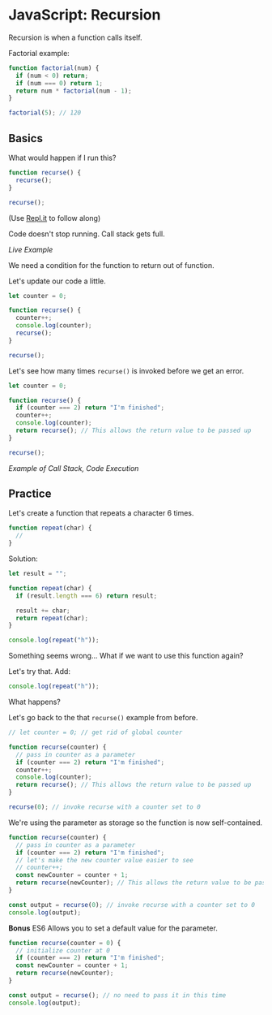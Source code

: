 # JavaScript: Recursion

Recursion is when a function calls itself.

Factorial example:

```javascript
function factorial(num) {
  if (num < 0) return;
  if (num === 0) return 1;
  return num * factorial(num - 1);
}

factorial(5); // 120
```

## Basics

What would happen if I run this?

```javascript
function recurse() {
  recurse();
}

recurse();
```

(Use [Repl.it](https://repl.it) to follow along)

Code doesn't stop running. Call stack gets full.

_Live Example_

We need a condition for the function to return out of function.

Let's update our code a little.

```javascript
let counter = 0;

function recurse() {
  counter++;
  console.log(counter);
  recurse();
}

recurse();
```

Let's see how many times `recurse()` is invoked before we get an error.

```javascript
let counter = 0;

function recurse() {
  if (counter === 2) return "I'm finished";
  counter++;
  console.log(counter);
  return recurse(); // This allows the return value to be passed up
}

recurse();
```

_Example of Call Stack, Code Execution_

## Practice

Let's create a function that repeats a character 6 times.

```javascript
function repeat(char) {
  //
}
```

Solution:

```javascript
let result = "";

function repeat(char) {
  if (result.length === 6) return result;

  result += char;
  return repeat(char);
}

console.log(repeat("h"));
```

Something seems wrong... What if we want to use this function again?

Let's try that. Add:

```javascript
console.log(repeat("h"));
```

What happens?

Let's go back to the that `recurse()` example from before.

```javascript
// let counter = 0; // get rid of global counter

function recurse(counter) {
  // pass in counter as a parameter
  if (counter === 2) return "I'm finished";
  counter++;
  console.log(counter);
  return recurse(); // This allows the return value to be passed up
}

recurse(0); // invoke recurse with a counter set to 0
```

We're using the parameter as storage so the function is now self-contained.

```javascript
function recurse(counter) {
  // pass in counter as a parameter
  if (counter === 2) return "I'm finished";
  // let's make the new counter value easier to see
  // counter++;
  const newCounter = counter + 1;
  return recurse(newCounter); // This allows the return value to be passed up
}

const output = recurse(0); // invoke recurse with a counter set to 0
console.log(output);
```

**Bonus** ES6 Allows you to set a default value for the parameter.

```javascript
function recurse(counter = 0) {
  // initialize counter at 0
  if (counter === 2) return "I'm finished";
  const newCounter = counter + 1;
  return recurse(newCounter);
}

const output = recurse(); // no need to pass it in this time
console.log(output);
```
